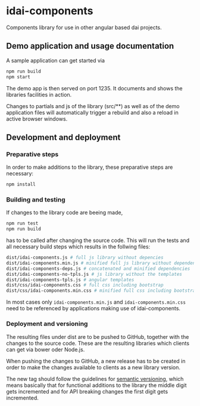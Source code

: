 # idai-components

Components library for use in other angular based dai projects. 

## Demo application and usage documentation

A sample application can get started via

```bash
npm run build
npm start
```

The demo app is then served on port 1235. 
It documents and shows the libraries facilities in action.

Changes to partials and js of the library (src/**) as well as of the
demo application files will automatically trigger a
rebuild and also a reload in active browser windows.

## Development and deployment

### Preparative steps

In order to make additions to the library, these preparative steps are necessary:

```bash
npm install
```

### Building and testing

If changes to the library code are beeing made, 

```bash
npm run test
npm run build
```

has to be called after changing the source code. This will run the tests
and all necessary build steps which results in the follwing files:

```bash
dist/idai-components.js # full js library without depencies
dist/idai-components.min.js # minified full js library without dependencies
dist/idai-components-deps.js # concatenated and minified dependencies
dist/idai-components-no-tpls.js # js library without the templates
dist/idai-components-tpls.js # angular templates
dist/css/idai-components.css # full css including bootstrap
dist/css/idai-components.min.css # minified full css including bootstrap
```

In most cases only `idai-components.min.js` and `idai-components.min.css` need
to be referenced by applications making use of idai-components.

### Deployment and versioning

The resulting files under dist are to be pushed to GitHub, together with the changes to the source code.
These are the resulting libraries which clients can get via bower oder Node.js.

When pushing the changes to GitHub, a new release has to be created in order to make the changes available to clients as a new library version.

The new tag should follow the guidelines for [semantic versioning](http://semver.org/), which means basically
that for functional additions to the library the middle digit gets incremented and for API breaking changes the first digit gets incremented.

